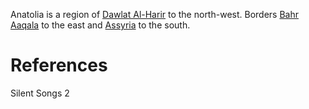 Anatolia is a region of [Dawlat Al-Harir](../Dawlat%20Al-Harir.md) to the north-west. Borders [Bahr Aaqala](Bahr%20Aaqala.md) to the east and [Assyria](Assyria.md) to the south.

# References
Silent Songs 2